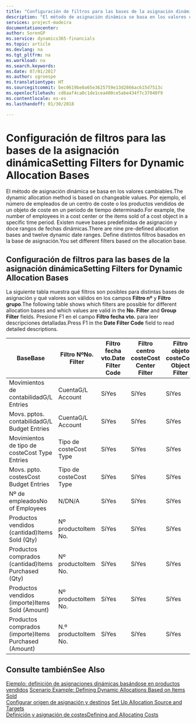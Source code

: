 ```yaml
---
title: "Configuración de filtros para las bases de la asignación dinámica | Documentos de Microsoft"
description: "El método de asignación dinámica se basa en los valores cambiables. Por ejemplo, el número de empleados de un centro de coste o los productos vendidos de un objeto de coste en un periodo de tiempo determinado. Existen nueve bases predefinidas de asignación y doce rangos de fechas dinámicas. Define distintos filtros basados en la base de asignación."
services: project-madeira
documentationcenter: 
author: SorenGP
ms.service: dynamics365-financials
ms.topic: article
ms.devlang: na
ms.tgt_pltfrm: na
ms.workload: na
ms.search.keywords: 
ms.date: 07/01/2017
ms.author: sgroespe
ms.translationtype: HT
ms.sourcegitcommit: bec0619be0a65e3625759e13d2866ac615d7513c
ms.openlocfilehash: cd6aaf4ca0c1de1cea400ce5abe434f7c37040f9
ms.contentlocale: es-es
ms.lasthandoff: 01/30/2018

---
```

# <a name="setting-filters-for-dynamic-allocation-bases"></a><span data-ttu-id="7c4cd-106">Configuración de filtros para las bases de la asignación dinámica</span><span class="sxs-lookup"><span data-stu-id="7c4cd-106">Setting Filters for Dynamic Allocation Bases</span></span>
<span data-ttu-id="7c4cd-107">El método de asignación dinámica se basa en los valores cambiables.</span><span class="sxs-lookup"><span data-stu-id="7c4cd-107">The dynamic allocation method is based on changeable values.</span></span> <span data-ttu-id="7c4cd-108">Por ejemplo, el número de empleados de un centro de coste o los productos vendidos de un objeto de coste en un periodo de tiempo determinado.</span><span class="sxs-lookup"><span data-stu-id="7c4cd-108">For example, the number of employees in a cost center or the items sold of a cost object in a specific time period.</span></span> <span data-ttu-id="7c4cd-109">Existen nueve bases predefinidas de asignación y doce rangos de fechas dinámicas.</span><span class="sxs-lookup"><span data-stu-id="7c4cd-109">There are nine pre-defined allocation bases and twelve dynamic date ranges.</span></span> <span data-ttu-id="7c4cd-110">Define distintos filtros basados en la base de asignación.</span><span class="sxs-lookup"><span data-stu-id="7c4cd-110">You set different filters based on the allocation base.</span></span>  

## <a name="setting-filters-for-dynamic-allocation-bases"></a><span data-ttu-id="7c4cd-111">Configuración de filtros para las bases de la asignación dinámica</span><span class="sxs-lookup"><span data-stu-id="7c4cd-111">Setting Filters for Dynamic Allocation Bases</span></span>  
 <span data-ttu-id="7c4cd-112">La siguiente tabla muestra qué filtros son posibles para distintas bases de asignación y qué valores son válidos en los campos **Filtro nº** y **Filtro grupo**.</span><span class="sxs-lookup"><span data-stu-id="7c4cd-112">The following table shows which filters are possible for different allocation bases and which values are valid in the **No. Filter** and **Group Filter** fields.</span></span> <span data-ttu-id="7c4cd-113">Presione F1 en el campo **Filtro fecha vto.** para leer descripciones detalladas.</span><span class="sxs-lookup"><span data-stu-id="7c4cd-113">Press F1 in the **Date Filter Code** field to read detailed descriptions.</span></span>  

|<span data-ttu-id="7c4cd-114">**Base**</span><span class="sxs-lookup"><span data-stu-id="7c4cd-114">**Base**</span></span>|<span data-ttu-id="7c4cd-115">**Filtro Nº**</span><span class="sxs-lookup"><span data-stu-id="7c4cd-115">**No. Filter**</span></span>|<span data-ttu-id="7c4cd-116">**Filtro fecha vto.**</span><span class="sxs-lookup"><span data-stu-id="7c4cd-116">**Date Filter Code**</span></span>|<span data-ttu-id="7c4cd-117">**Filtro centro coste**</span><span class="sxs-lookup"><span data-stu-id="7c4cd-117">**Cost Center Filter**</span></span>|<span data-ttu-id="7c4cd-118">**Filtro objeto coste**</span><span class="sxs-lookup"><span data-stu-id="7c4cd-118">**Cost Object Filter**</span></span>|<span data-ttu-id="7c4cd-119">**Filtro grupo**</span><span class="sxs-lookup"><span data-stu-id="7c4cd-119">**Group Filter**</span></span>|  
|--------------|----------------------------------------|----------------------------------------------|------------------------------------------------|------------------------------------------------|------------------------------------------|  
|<span data-ttu-id="7c4cd-120">Movimientos de contabilidad</span><span class="sxs-lookup"><span data-stu-id="7c4cd-120">G/L Entries</span></span>|<span data-ttu-id="7c4cd-121">Cuenta</span><span class="sxs-lookup"><span data-stu-id="7c4cd-121">G/L Account</span></span>|<span data-ttu-id="7c4cd-122">Sí</span><span class="sxs-lookup"><span data-stu-id="7c4cd-122">Yes</span></span>|<span data-ttu-id="7c4cd-123">Sí</span><span class="sxs-lookup"><span data-stu-id="7c4cd-123">Yes</span></span>|<span data-ttu-id="7c4cd-124">Sí</span><span class="sxs-lookup"><span data-stu-id="7c4cd-124">Yes</span></span>|<span data-ttu-id="7c4cd-125">N/D</span><span class="sxs-lookup"><span data-stu-id="7c4cd-125">N/A</span></span>|  
|<span data-ttu-id="7c4cd-126">Movs. pptos. contabilidad</span><span class="sxs-lookup"><span data-stu-id="7c4cd-126">G/L Budget Entries</span></span>|<span data-ttu-id="7c4cd-127">Cuenta</span><span class="sxs-lookup"><span data-stu-id="7c4cd-127">G/L Account</span></span>|<span data-ttu-id="7c4cd-128">Sí</span><span class="sxs-lookup"><span data-stu-id="7c4cd-128">Yes</span></span>|<span data-ttu-id="7c4cd-129">Sí</span><span class="sxs-lookup"><span data-stu-id="7c4cd-129">Yes</span></span>|<span data-ttu-id="7c4cd-130">Sí</span><span class="sxs-lookup"><span data-stu-id="7c4cd-130">Yes</span></span>|<span data-ttu-id="7c4cd-131">Nombres pptos. contabilidad</span><span class="sxs-lookup"><span data-stu-id="7c4cd-131">G/L Budget Name</span></span>|  
|<span data-ttu-id="7c4cd-132">Movimientos de tipo de coste</span><span class="sxs-lookup"><span data-stu-id="7c4cd-132">Cost Type Entries</span></span>|<span data-ttu-id="7c4cd-133">Tipo de coste</span><span class="sxs-lookup"><span data-stu-id="7c4cd-133">Cost Type</span></span>|<span data-ttu-id="7c4cd-134">Sí</span><span class="sxs-lookup"><span data-stu-id="7c4cd-134">Yes</span></span>|<span data-ttu-id="7c4cd-135">Sí</span><span class="sxs-lookup"><span data-stu-id="7c4cd-135">Yes</span></span>|<span data-ttu-id="7c4cd-136">Sí</span><span class="sxs-lookup"><span data-stu-id="7c4cd-136">Yes</span></span>|<span data-ttu-id="7c4cd-137">N/D</span><span class="sxs-lookup"><span data-stu-id="7c4cd-137">N/A</span></span>|  
|<span data-ttu-id="7c4cd-138">Movs. ppto. costes</span><span class="sxs-lookup"><span data-stu-id="7c4cd-138">Cost Budget Entries</span></span>|<span data-ttu-id="7c4cd-139">Tipo de coste</span><span class="sxs-lookup"><span data-stu-id="7c4cd-139">Cost Type</span></span>|<span data-ttu-id="7c4cd-140">Sí</span><span class="sxs-lookup"><span data-stu-id="7c4cd-140">Yes</span></span>|<span data-ttu-id="7c4cd-141">Sí</span><span class="sxs-lookup"><span data-stu-id="7c4cd-141">Yes</span></span>|<span data-ttu-id="7c4cd-142">Sí</span><span class="sxs-lookup"><span data-stu-id="7c4cd-142">Yes</span></span>|<span data-ttu-id="7c4cd-143">Nombre ppto.</span><span class="sxs-lookup"><span data-stu-id="7c4cd-143">Budget Name</span></span>|  
|<span data-ttu-id="7c4cd-144">Nº de empleados</span><span class="sxs-lookup"><span data-stu-id="7c4cd-144">No of Employees</span></span>|<span data-ttu-id="7c4cd-145">N/D</span><span class="sxs-lookup"><span data-stu-id="7c4cd-145">N/A</span></span>|<span data-ttu-id="7c4cd-146">Sí</span><span class="sxs-lookup"><span data-stu-id="7c4cd-146">Yes</span></span>|<span data-ttu-id="7c4cd-147">Sí</span><span class="sxs-lookup"><span data-stu-id="7c4cd-147">Yes</span></span>|<span data-ttu-id="7c4cd-148">Sí</span><span class="sxs-lookup"><span data-stu-id="7c4cd-148">Yes</span></span>|<span data-ttu-id="7c4cd-149">N/D</span><span class="sxs-lookup"><span data-stu-id="7c4cd-149">N/A</span></span>|  
|<span data-ttu-id="7c4cd-150">Productos vendidos (cantidad)</span><span class="sxs-lookup"><span data-stu-id="7c4cd-150">Items Sold (Qty)</span></span>|<span data-ttu-id="7c4cd-151">Nº producto</span><span class="sxs-lookup"><span data-stu-id="7c4cd-151">Item No.</span></span>|<span data-ttu-id="7c4cd-152">Sí</span><span class="sxs-lookup"><span data-stu-id="7c4cd-152">Yes</span></span>|<span data-ttu-id="7c4cd-153">Sí</span><span class="sxs-lookup"><span data-stu-id="7c4cd-153">Yes</span></span>|<span data-ttu-id="7c4cd-154">Sí</span><span class="sxs-lookup"><span data-stu-id="7c4cd-154">Yes</span></span>|<span data-ttu-id="7c4cd-155">Grupo contable existencias</span><span class="sxs-lookup"><span data-stu-id="7c4cd-155">Inventory Posting Group</span></span>|  
|<span data-ttu-id="7c4cd-156">Productos comprados (cantidad)</span><span class="sxs-lookup"><span data-stu-id="7c4cd-156">Items Purchased (Qty)</span></span>|<span data-ttu-id="7c4cd-157">Nº producto</span><span class="sxs-lookup"><span data-stu-id="7c4cd-157">Item No.</span></span>|<span data-ttu-id="7c4cd-158">Sí</span><span class="sxs-lookup"><span data-stu-id="7c4cd-158">Yes</span></span>|<span data-ttu-id="7c4cd-159">Sí</span><span class="sxs-lookup"><span data-stu-id="7c4cd-159">Yes</span></span>|<span data-ttu-id="7c4cd-160">Sí</span><span class="sxs-lookup"><span data-stu-id="7c4cd-160">Yes</span></span>|<span data-ttu-id="7c4cd-161">Grupo contable existencias</span><span class="sxs-lookup"><span data-stu-id="7c4cd-161">Inventory Posting Group</span></span>|  
|<span data-ttu-id="7c4cd-162">Productos vendidos (importe)</span><span class="sxs-lookup"><span data-stu-id="7c4cd-162">Items Sold (Amount)</span></span>|<span data-ttu-id="7c4cd-163">Nº producto</span><span class="sxs-lookup"><span data-stu-id="7c4cd-163">Item No.</span></span>|<span data-ttu-id="7c4cd-164">Sí</span><span class="sxs-lookup"><span data-stu-id="7c4cd-164">Yes</span></span>|<span data-ttu-id="7c4cd-165">Sí</span><span class="sxs-lookup"><span data-stu-id="7c4cd-165">Yes</span></span>|<span data-ttu-id="7c4cd-166">Sí</span><span class="sxs-lookup"><span data-stu-id="7c4cd-166">Yes</span></span>|<span data-ttu-id="7c4cd-167">Grupo contable existencias</span><span class="sxs-lookup"><span data-stu-id="7c4cd-167">Inventory Posting Group</span></span>|  
|<span data-ttu-id="7c4cd-168">Productos comprados (importe)</span><span class="sxs-lookup"><span data-stu-id="7c4cd-168">Items Purchased (Amount)</span></span>|<span data-ttu-id="7c4cd-169">N.º producto</span><span class="sxs-lookup"><span data-stu-id="7c4cd-169">Item No.</span></span>|<span data-ttu-id="7c4cd-170">Sí</span><span class="sxs-lookup"><span data-stu-id="7c4cd-170">Yes</span></span>|<span data-ttu-id="7c4cd-171">Sí</span><span class="sxs-lookup"><span data-stu-id="7c4cd-171">Yes</span></span>|<span data-ttu-id="7c4cd-172">Sí</span><span class="sxs-lookup"><span data-stu-id="7c4cd-172">Yes</span></span>|<span data-ttu-id="7c4cd-173">Grupo contable inventario</span><span class="sxs-lookup"><span data-stu-id="7c4cd-173">Inventory Posting Group</span></span>|  

## <a name="see-also"></a><span data-ttu-id="7c4cd-174">Consulte también</span><span class="sxs-lookup"><span data-stu-id="7c4cd-174">See Also</span></span>  
 <span data-ttu-id="7c4cd-175">[Ejemplo: definición de asignaciones dinámicas basándose en productos vendidos](finance-scenario-example-defining-dynamic-allocations-based-on-items-sold.md) </span><span class="sxs-lookup"><span data-stu-id="7c4cd-175">[Scenario Example: Defining Dynamic Allocations Based on Items Sold](finance-scenario-example-defining-dynamic-allocations-based-on-items-sold.md) </span></span>  
 <span data-ttu-id="7c4cd-176">[Configurar origen de asignación y destinos](finance-how-to-set-up-allocation-source-and-targets.md) </span><span class="sxs-lookup"><span data-stu-id="7c4cd-176">[Set Up Allocation Source and Targets](finance-how-to-set-up-allocation-source-and-targets.md) </span></span>  
 [<span data-ttu-id="7c4cd-177">Definición y asignación de costes</span><span class="sxs-lookup"><span data-stu-id="7c4cd-177">Defining and Allocating Costs</span></span>](finance-define-and-allocate-costs.md)

